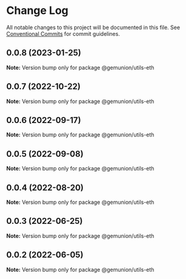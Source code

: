 # Change Log

All notable changes to this project will be documented in this file.
See [Conventional Commits](https://conventionalcommits.org) for commit guidelines.

## 0.0.8 (2023-01-25)

**Note:** Version bump only for package @gemunion/utils-eth

## 0.0.7 (2022-10-22)

**Note:** Version bump only for package @gemunion/utils-eth

## 0.0.6 (2022-09-17)

**Note:** Version bump only for package @gemunion/utils-eth

## 0.0.5 (2022-09-08)

**Note:** Version bump only for package @gemunion/utils-eth

## 0.0.4 (2022-08-20)

**Note:** Version bump only for package @gemunion/utils-eth

## 0.0.3 (2022-06-25)

**Note:** Version bump only for package @gemunion/utils-eth

## 0.0.2 (2022-06-05)

**Note:** Version bump only for package @gemunion/utils-eth
